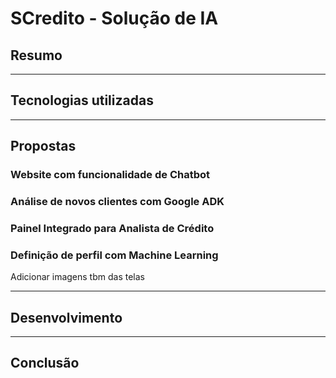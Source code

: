 # SCredito - Solução de IA

## Resumo

---

## Tecnologias utilizadas

---

## Propostas

### Website com funcionalidade de Chatbot

### Análise de novos clientes com Google ADK

### Painel Integrado para Analista de Crédito

### Definição de perfil com Machine Learning
Adicionar imagens tbm das telas

---

## Desenvolvimento

---

## Conclusão


